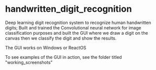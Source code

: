 # handwritten_digit_recognition
Deep learning digit recognition system to recognize human handwritten digits;
Built and trained the Convolutional neural network for image classification purposes and
built the GUI where we draw a digit on the canvas then we classify the digit and show the results.

The GUI works on Windows or ReactOS

To see examples of the GUI in action, see the folder titled "working_screenshots"
